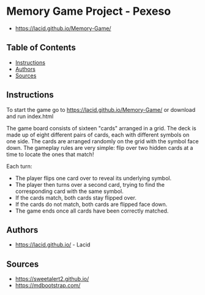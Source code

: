 # Memory Game Project - Pexeso

* https://lacid.github.io/Memory-Game/

## Table of Contents

* [Instructions](#instructions)
* [Authors](#authors)
* [Sources](#sources)

## Instructions

To start the game go to https://lacid.github.io/Memory-Game/ or download and run index.html

The game board consists of sixteen "cards" arranged in a grid. The deck is made up of eight different pairs of cards, each with different symbols on one side. The cards are arranged randomly on the grid with the symbol face down. The gameplay rules are very simple: flip over two hidden cards at a time to locate the ones that match!

Each turn:

* The player flips one card over to reveal its underlying symbol.
* The player then turns over a second card, trying to find the corresponding card with the same symbol.
* If the cards match, both cards stay flipped over.
* If the cards do not match, both cards are flipped face down.
* The game ends once all cards have been correctly matched.

## Authors

* https://lacid.github.io/ - Lacid

## Sources

* https://sweetalert2.github.io/
* https://mdbootstrap.com/
